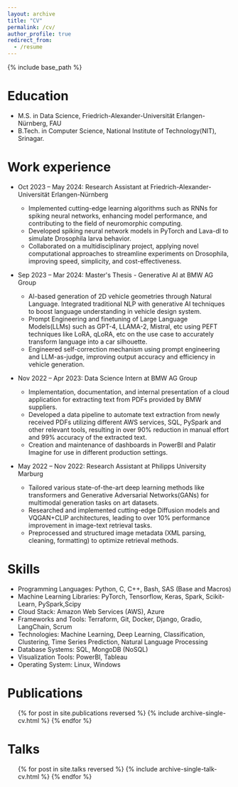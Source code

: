 ```yaml
---
layout: archive
title: "CV"
permalink: /cv/
author_profile: true
redirect_from:
  - /resume
---
```


{% include base_path %}

Education
======
* M.S. in Data Science, Friedrich-Alexander-Universität Erlangen-Nürnberg, FAU
* B.Tech. in Computer Science, National Institute of Technology(NIT), Srinagar.

Work experience
======

* Oct 2023 – May 2024: Research Assistant at Friedrich-Alexander-Universität Erlangen-Nürnberg
  * Implemented cutting-edge learning algorithms such as RNNs for spiking neural networks, enhancing model performance, and contributing to the field of neuromorphic computing.
  * Developed spiking neural network models in PyTorch and Lava-dl to simulate Drosophila larva behavior.
  * Collaborated on a multidisciplinary project, applying novel computational approaches to streamline experiments on Drosophila, improving speed, simplicity, and cost-effectiveness.

* Sep 2023 – Mar 2024: Master's Thesis - Generative AI at BMW AG Group
  * AI-based generation of 2D vehicle geometries through Natural Language. Integrated traditional NLP with generative AI techniques to boost language understanding in vehicle design system.
  * Prompt Engineering and finetuning of Large Language Models(LLMs) such as GPT-4, LLAMA-2, Mistral, etc using PEFT techniques like LoRA, qLoRA, etc on the use case to accurately transform language into a car silhouette.
  * Engineered self-correction mechanism using prompt engineering and LLM-as-judge, improving output accuracy and efficiency in vehicle generation.

* Nov 2022 – Apr 2023: Data Science Intern at BMW AG Group
  * Implementation, documentation, and internal presentation of a cloud application for extracting text from PDFs provided by BMW suppliers.
  * Developed a data pipeline to automate text extraction from newly received PDFs utilizing different AWS services, SQL, PySpark and other relevant tools, resulting in over 90% reduction in manual effort and 99% accuracy of the extracted text.
  * Creation and maintenance of dashboards in PowerBI and Palatir Imagine for use in different production settings.

* May 2022 – Nov 2022: Research Assistant at Philipps University Marburg
  *   Tailored various state-of-the-art deep learning methods like transformers and Generative Adversarial Networks(GANs) for multimodal generation tasks on art datasets.
  *   Researched and implemented cutting-edge Diffusion models and VQGAN+CLIP architectures, leading to over 10% performance improvement in image-text retrieval tasks.
  *   Preprocessed and structured image metadata (XML parsing, cleaning, formatting) to optimize retrieval methods.
  
Skills
======
* Programming Languages: Python, C, C++, Bash, SAS (Base and Macros)
* Machine Learning Libraries: PyTorch, Tensorflow, Keras, Spark, Scikit-Learn, PySpark,Scipy
* Cloud Stack: Amazon Web Services (AWS), Azure
* Frameworks and Tools: Terraform, Git, Docker, Django, Gradio, LangChain, Scrum
* Technologies: Machine Learning, Deep Learning, Classification, Clustering, Time Series Prediction, Natural Language Processing
* Database Systems: SQL, MongoDB (NoSQL)
* Visualization Tools: PowerBI, Tableau
* Operating System: Linux, Windows

Publications
======
  <ul>{% for post in site.publications reversed %}
    {% include archive-single-cv.html %}
  {% endfor %}</ul>
  
Talks
======
  <ul>{% for post in site.talks reversed %}
    {% include archive-single-talk-cv.html  %}
  {% endfor %}</ul>
  

